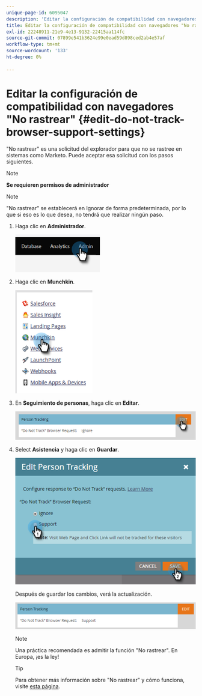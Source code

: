 ```yaml
---
unique-page-id: 6095047
description: 'Editar la configuración de compatibilidad con navegadores "No rastrear": Documentos de Marketo: Documentación del producto'
title: Editar la configuración de compatibilidad con navegadores "No rastrear"
exl-id: 22248911-21e9-4e13-9132-22415aa114fc
source-git-commit: 07899e541b3624e99e0ead59d898ced2ab4e57af
workflow-type: tm+mt
source-wordcount: '133'
ht-degree: 0%

---
```


# Editar la configuración de compatibilidad con navegadores &quot;No rastrear&quot; {#edit-do-not-track-browser-support-settings}

&quot;No rastrear&quot; es una solicitud del explorador para que no se rastree en sistemas como Marketo. Puede aceptar esa solicitud con los pasos siguientes.

>[!NOTE]
>
>**Se requieren permisos de administrador**

>[!NOTE]
>
>&quot;No rastrear&quot; se establecerá en Ignorar de forma predeterminada, por lo que si eso es lo que desea, no tendrá que realizar ningún paso.

1. Haga clic en **Administrador**.

   ![](assets/edit-do-not-track-browser-support-settings-1.png)

1. Haga clic en **Munchkin**.

   ![](assets/edit-do-not-track-browser-support-settings-2.png)

1. En **Seguimiento de personas**, haga clic en **Editar**.

   ![](assets/edit-do-not-track-browser-support-settings-3.png)

1. Select **Asistencia** y haga clic en **Guardar**.

   ![](assets/edit-do-not-track-browser-support-settings-4.png)

   Después de guardar los cambios, verá la actualización.

   ![](assets/edit-do-not-track-browser-support-settings-5.png)

   >[!NOTE]
   >
   >Una práctica recomendada es admitir la función &quot;No rastrear&quot;. En Europa, ¡es la ley!

   >[!TIP]
   >
   >Para obtener más información sobre &quot;No rastrear&quot; y cómo funciona, visite [esta página](https://en.wikipedia.org/wiki/Do_Not_Track).
